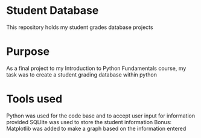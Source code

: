 # Student Database
This repository holds my student grades database projects

# Purpose
As a final project to my Introduction to Python Fundamentals course, my task was to create a student grading database within python 

# Tools used
Python was used for the code base and to accept user input for information provided
SQLlite was used to store the student information 
Bonus: Matplotlib was added to make a graph based on the information entered

